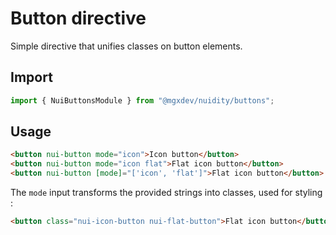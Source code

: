 # Button directive

Simple directive that unifies classes on button elements.

## Import

```typescript
import { NuiButtonsModule } from "@mgxdev/nuidity/buttons";
```

## Usage

```html
<button nui-button mode="icon">Icon button</button>
<button nui-button mode="icon flat">Flat icon button</button>
<button nui-button [mode]="['icon', 'flat']">Flat icon button</button>
```

The `mode` input transforms the provided strings into classes, used for styling :

```html
<button class="nui-icon-button nui-flat-button">Flat icon button</button>
```
